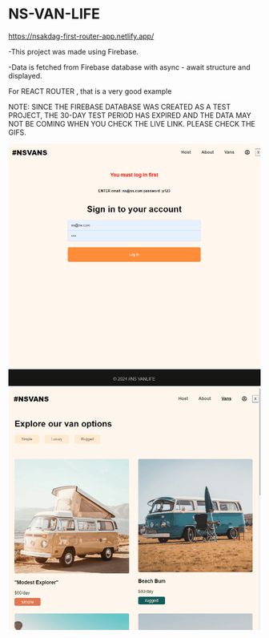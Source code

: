 # NS-VAN-LIFE

https://nsakdag-first-router-app.netlify.app/

-This project was made using Firebase.

-Data is fetched from Firebase database with async - await structure and  displayed.

For REACT ROUTER , that is a very good example

NOTE: SINCE THE FIREBASE DATABASE WAS CREATED AS A TEST PROJECT, THE 30-DAY TEST PERIOD HAS EXPIRED AND THE DATA MAY NOT BE COMING WHEN YOU CHECK THE LIVE LINK. PLEASE CHECK THE GIFS.

![newblog](./gifs/vans.gif)
![newblog](./gifs/vans2.gif)

